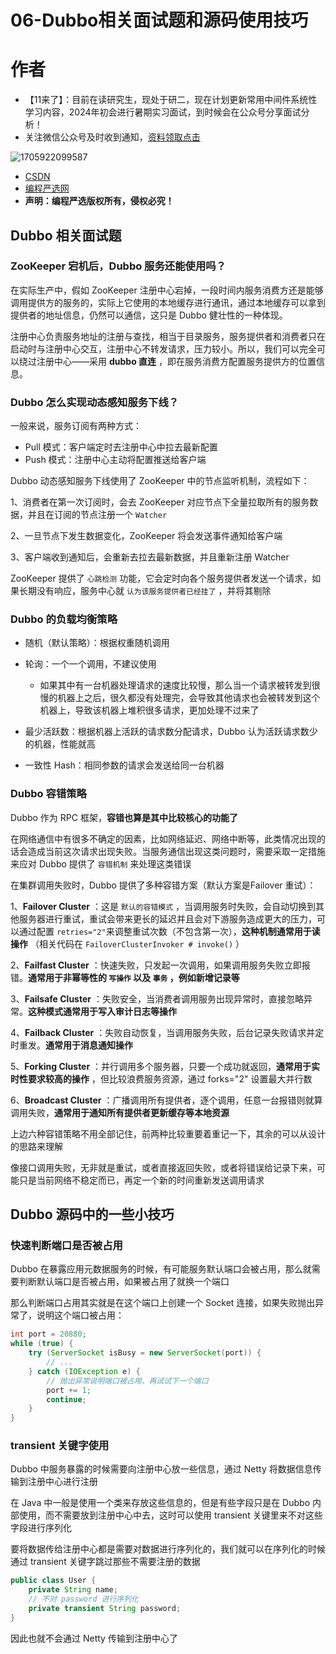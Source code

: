 # 06-Dubbo相关面试题和源码使用技巧
# 作者

- 【11来了】：目前在读研究生，现处于研二，现在计划更新常用中间件系统性学习内容，2024年初会进行暑期实习面试，到时候会在公众号分享面试分析！
- 关注微信公众号及时收到通知，[资料领取点击](https://mp.weixin.qq.com/s?__biz=MzkyMTM4MjI0OQ==&mid=2247483939&idx=1&sn=1bf016f07d1448a65b36afaa8507a188&chksm=c1853e25f6f2b7339d9931e1b2f8ad1d47e31983a3d7a95bb135e7d4aed309fe41acd9b2bd06#rd)

![1705922099587](https://11laile-note-img.oss-cn-beijing.aliyuncs.com/1705922099587.png)

- [CSDN](https://blog.csdn.net/qq_45260619)
- [编程严选网](http://javaedge.cn)
- **声明：编程严选版权所有，侵权必究！**

## Dubbo 相关面试题

### ZooKeeper 宕机后，Dubbo 服务还能使用吗？

在实际生产中，假如 ZooKeeper 注册中心宕掉，一段时间内服务消费方还是能够调用提供方的服务的，实际上它使用的本地缓存进行通讯，通过本地缓存可以拿到提供者的地址信息，仍然可以通信，这只是 Dubbo 健壮性的一种体现。

注册中心负责服务地址的注册与查找，相当于目录服务，服务提供者和消费者只在启动时与注册中心交互，注册中心不转发请求，压力较小。所以，我们可以完全可以绕过注册中心——采用 **dubbo 直连** ，即在服务消费方配置服务提供方的位置信息。



### Dubbo 怎么实现动态感知服务下线？

一般来说，服务订阅有两种方式：

- Pull 模式：客户端定时去注册中心中拉去最新配置
- Push 模式：注册中心主动将配置推送给客户端

Dubbo 动态感知服务下线使用了 ZooKeeper 中的节点监听机制，流程如下：

1、消费者在第一次订阅时，会去 ZooKeeper 对应节点下全量拉取所有的服务数据，并且在订阅的节点注册一个 `Watcher` 

2、一旦节点下发生数据变化，ZooKeeper 将会发送事件通知给客户端

3、客户端收到通知后，会重新去拉去最新数据，并且重新注册 Watcher



ZooKeeper 提供了 `心跳检测` 功能，它会定时向各个服务提供者发送一个请求，如果长期没有响应，服务中心就 `认为该服务提供者已经挂了` ，并将其剔除



### Dubbo 的负载均衡策略

- 随机（默认策略）：根据权重随机调用

- 轮询：一个一个调用，不建议使用
  - 如果其中有一台机器处理请求的速度比较慢，那么当一个请求被转发到很慢的机器上之后，很久都没有处理完，会导致其他请求也会被转发到这个机器上，导致该机器上堆积很多请求，更加处理不过来了
- 最少活跃数：根据机器上活跃的请求数分配请求，Dubbo 认为活跃请求数少的机器，性能就高
- 一致性 Hash：相同参数的请求会发送给同一台机器



### Dubbo 容错策略

Dubbo 作为 RPC 框架，**容错也算是其中比较核心的功能了** 

在网络通信中有很多不确定的因素，比如网络延迟、网络中断等，此类情况出现的话会造成当前这次请求出现失败。当服务通信出现这类问题时，需要采取一定措施来应对
Dubbo 提供了 `容错机制` 来处理这类错误

在集群调用失败时，Dubbo 提供了多种容错方案（默认方案是Failover 重试）：

1、**Failover Cluster** ：这是 `默认的容错模式` ，当调用服务时失败，会自动切换到其他服务器进行重试，重试会带来更长的延迟并且会对下游服务造成更大的压力，可以通过配置 `retries="2"`来调整重试次数（不包含第一次），**这种机制通常用于读操作** （相关代码在 `FailoverClusterInvoker # invoke()` ）

2、**Failfast Cluster** ：快速失败，只发起一次调用，如果调用服务失败立即报错。**通常用于非幂等性的 `写操作` 以及 `事务` ，例如新增记录等** 

3、**Failsafe Cluster** ：失败安全，当消费者调用服务出现异常时，直接忽略异常。**这种模式通常用于写入审计日志等操作** 

4、**Failback Cluster** ：失败自动恢复，当调用服务失败，后台记录失败请求并定时重发。**通常用于消息通知操作** 

5、**Forking Cluster** ：并行调用多个服务器，只要一个成功就返回，**通常用于实时性要求较高的操作** ，但比较浪费服务资源，通过 forks="2" 设置最大并行数

6、**Broadcast Cluster** ：广播调用所有提供者，逐个调用，任意一台报错则就算调用失败，**通常用于通知所有提供者更新缓存等本地资源** 



上边六种容错策略不用全部记住，前两种比较重要着重记一下，其余的可以从设计的思路来理解

像接口调用失败，无非就是重试，或者直接返回失败，或者将错误给记录下来，可能只是当前网络不稳定而已，再定一个新的时间重新发送调用请求

## Dubbo 源码中的一些小技巧

### 快速判断端口是否被占用

Dubbo 在暴露应用元数据服务的时候，有可能服务默认端口会被占用，那么就需要判断默认端口是否被占用，如果被占用了就换一个端口

那么判断端口占用其实就是在这个端口上创建一个 Socket 连接，如果失败抛出异常了，说明这个端口被占用：

```java
int port = 20880;
while (true) {
    try (ServerSocket isBusy = new ServerSocket(port)) {
        // ...
    } catch (IOException e) {
        // 抛出异常说明端口被占用，再试试下一个端口
        port += 1;
        continue;
    }
}
```





### transient 关键字使用

Dubbo 中服务暴露的时候需要向注册中心放一些信息，通过 Netty 将数据信息传输到注册中心进行注册

在 Java 中一般是使用一个类来存放这些信息的，但是有些字段只是在 Dubbo 内部使用，而不需要放到注册中心中去，这时可以使用 transient 关键里来不对这些字段进行序列化

要将数据传给注册中心都是需要对数据进行序列化的，我们就可以在序列化的时候通过 transient 关键字跳过那些不需要注册的数据

```java
public class User {
    private String name;
    // 不对 password 进行序列化
    private transient String password;
}
```



因此也就不会通过 Netty 传输到注册中心了

